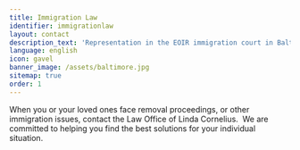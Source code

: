 ```yaml
---
title: Immigration Law
identifier: immigrationlaw
layout: contact
description_text: 'Representation in the EOIR immigration court in Baltimore, and in matters with USCIS. The Law Office of Linda Cornelius is committed to working with you to help find solutions. iiiiiiiiiiiiiiiiiiiiiiiiiiiiiiiiii'
language: english
icon: gavel
banner_image: /assets/baltimore.jpg
sitemap: true
order: 1
---
```


When you or your loved ones face removal proceedings, or other immigration issues, contact the Law Office of Linda Cornelius.  We are committed to helping you find the best solutions for your individual situation.